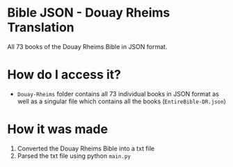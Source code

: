 # Bible JSON - Douay Rheims Translation
 All 73 books of the Douay Rheims Bible in JSON format.  

# How do I access it?
- `Douay-Rheims` folder contains all 73 individual books in JSON format as well as a singular file which contains all the books (`EntireBible-DR.json`)


# How it was made 
1) Converted the Douay Rheims Bible into a txt file
2) Parsed the txt file using python `main.py`
